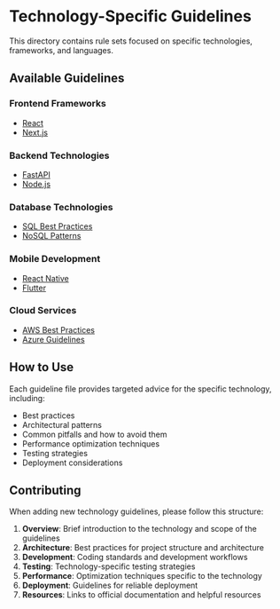 # Technology-Specific Guidelines

This directory contains rule sets focused on specific technologies, frameworks, and languages.

## Available Guidelines

### Frontend Frameworks
- [React](frontend/react_guidelines.md)
- [Next.js](frontend/nextjs_guidelines.md)

### Backend Technologies
- [FastAPI](backend/fastapi_guidelines.md)
- [Node.js](backend/nodejs_guidelines.md)

### Database Technologies
- [SQL Best Practices](database/sql_guidelines.md)
- [NoSQL Patterns](database/nosql_guidelines.md)

### Mobile Development
- [React Native](mobile/react_native_guidelines.md)
- [Flutter](mobile/flutter_guidelines.md)

### Cloud Services
- [AWS Best Practices](cloud/aws_guidelines.md)
- [Azure Guidelines](cloud/azure_guidelines.md)

## How to Use

Each guideline file provides targeted advice for the specific technology, including:
- Best practices
- Architectural patterns
- Common pitfalls and how to avoid them
- Performance optimization techniques
- Testing strategies
- Deployment considerations

## Contributing

When adding new technology guidelines, please follow this structure:
1. **Overview**: Brief introduction to the technology and scope of the guidelines
2. **Architecture**: Best practices for project structure and architecture
3. **Development**: Coding standards and development workflows
4. **Testing**: Technology-specific testing strategies
5. **Performance**: Optimization techniques specific to the technology
6. **Deployment**: Guidelines for reliable deployment
7. **Resources**: Links to official documentation and helpful resources